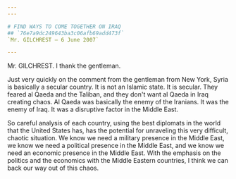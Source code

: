 ```yaml
---
---

# FIND WAYS TO COME TOGETHER ON IRAQ
## `76e7a9dc249643ba3c06afb69add473f`
`Mr. GILCHREST — 6 June 2007`

---
```



Mr. GILCHREST. I thank the gentleman.

Just very quickly on the comment from the gentleman from New York, 
Syria is basically a secular country. It is not an Islamic state. It is 
secular. They feared al Qaeda and the Taliban, and they don't want al 
Qaeda in Iraq creating chaos. Al Qaeda was basically the enemy of the 
Iranians. It was the enemy of Iraq. It was a disruptive factor in the 
Middle East.

So careful analysis of each country, using the best diplomats in the 
world that the United States has, has the potential for unraveling this 
very difficult, chaotic situation. We know we need a military presence 
in the Middle East, we know we need a political presence in the Middle 
East, and we know we need an economic presence in the Middle East. With 
the emphasis on the politics and the economics with the Middle Eastern 
countries, I think we can back our way out of this chaos.
